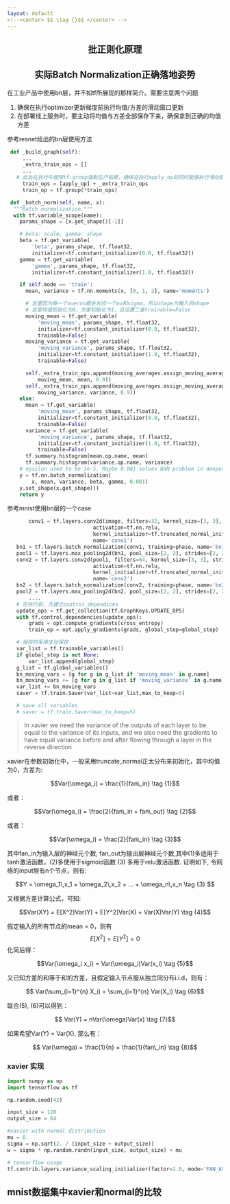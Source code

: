 ```yaml
---
layout: default
<!--<center> $$ \tag {}$$ </center> -->
---
```


## <center> 批正则化原理 </center>


## <center> 实际Batch Normalization正确落地姿势 </center>

 在工业产品中使用bn层，并不如tf所展现的那样简介。需要注意两个问题
 1. 确保在执行optimizer更新梯度前执行均值/方差的滑动窗口更新
 2. 在部署线上服务时，要主动将均值与方差全部保存下来，确保拿到正确的均值方差

参考resnet给出的bn层使用方法
```python
 def _build_graph(self):
	 ...
	 _extra_train_ops = []
	 ...
   # 此处在执行中使用tf.group强制生产依赖，确保在执行apply_op的同时能够执行滑动窗口的更新
	 train_ops = [apply_op] + _extra_train_ops
	 train_op = tf.group(*train_ops)

 def _batch_norm(self, name, x):
  """Batch normalization."""
  with tf.variable_scope(name):
    params_shape = [x.get_shape()[-1]]

    # beta: scale, gamma: shape
    beta = tf.get_variable(
        'beta', params_shape, tf.float32,
        initializer=tf.constant_initializer(0.0, tf.float32))
    gamma = tf.get_variable(
        'gamma', params_shape, tf.float32,
        initializer=tf.constant_initializer(1.0, tf.float32))

    if self.mode == 'train':
      mean, variance = tf.nn.moments(x, [0, 1, 2], name='moments')

      # 这里因为每一个nueron都会对应一个mu和sigma，所以shape为输入的shape
      # 这里均值初始化为0，方差初始化为1，且设置二者trainable=False
      moving_mean = tf.get_variable(
          'moving_mean', params_shape, tf.float32,
          initializer=tf.constant_initializer(0.0, tf.float32),
          trainable=False)
      moving_variance = tf.get_variable(
          'moving_variance', params_shape, tf.float32,
          initializer=tf.constant_initializer(1.0, tf.float32),
          trainable=False)

      self._extra_train_ops.append(moving_averages.assign_moving_average(
          moving_mean, mean, 0.9))
      self._extra_train_ops.append(moving_averages.assign_moving_average(
          moving_variance, variance, 0.9))
    else:
      mean = tf.get_variable(
          'moving_mean', params_shape, tf.float32,
          initializer=tf.constant_initializer(0.0, tf.float32),
          trainable=False)
      variance = tf.get_variable(
          'moving_variance', params_shape, tf.float32,
          initializer=tf.constant_initializer(1.0, tf.float32),
          trainable=False)
      tf.summary.histogram(mean.op.name, mean)
      tf.summary.histogram(variance.op.name, variance)
    # epsilon used to be 1e-5. Maybe 0.001 solves NaN problem in deeper net.
    y = tf.nn.batch_normalization(
        x, mean, variance, beta, gamma, 0.001)
    y.set_shape(x.get_shape())
    return y
```

 参考mnist使用bn层的一个case
 ```python
		conv1 = tf.layers.conv2d(image, filters=32, kernel_size=[3, 3], strides=[1, 1], padding='same',
                             activation=tf.nn.relu,
                             kernel_initializer=tf.truncated_normal_initializer(stddev=0.1),
                             name='conv1')
    bn1 = tf.layers.batch_normalization(conv1, training=phase, name='bn1')
    pool1 = tf.layers.max_pooling2d(bn1, pool_size=[2, 2], strides=[2, 2], padding='same', name='pool1')
    conv2 = tf.layers.conv2d(pool1, filters=64, kernel_size=[3, 3], strides=[1, 1], padding='same',
                             activation=tf.nn.relu,
                             kernel_initializer=tf.truncated_normal_initializer(stddev=0.1),
                             name='conv2')
    bn2 = tf.layers.batch_normalization(conv2, training=phase, name='bn2')
    pool2 = tf.layers.max_pooling2d(bn2, pool_size=[2, 2], strides=[2, 2], padding='same', name='pool2')
		....
	# 在执行前，先建立control_dependices
	update_ops = tf.get_collection(tf.GraphKeys.UPDATE_OPS)
	with tf.control_dependencies(update_ops):
        grads = opt.compute_gradients(cross_entropy)
        train_op = opt.apply_gradients(grads, global_step=global_step)

	# 保存时采用主动保存
    var_list = tf.trainable_variables()
    if global_step is not None:
        var_list.append(global_step)
    g_list = tf.global_variables()
    bn_moving_vars = [g for g in g_list if 'moving_mean' in g.name]
    bn_moving_vars += [g for g in g_list if 'moving_variance' in g.name]
    var_list += bn_moving_vars
    saver = tf.train.Saver(var_list=var_list,max_to_keep=5)

    # save all variables
    # saver = tf.train.Saver(max_to_keep=5)
```

> In xavier we need the variance of the
> outputs of each layer to be equal to the variance of its inputs, and we also need the
> gradients to have equal variance before and after flowing through a layer in the
> reverse direction

xavier在参数初始化中，一般采用truncate_normal正太分布来初始化，其中均值为0，方差为:

<center> $$Var(\omega_i) = \frac{1}{fan\_in} \tag {1}$$  </center>

或者：

<center> $$Var(\omega_i) = \frac{2}{fan\_in + fan\_out} \tag {2}$$  </center>

或者：

<center> $$Var(\omega_i) = \frac{2}{fan\_in} \tag {3}$$ </center>

其中fan_in为输入层的神经元个数, fan_out为输出层神经元个数,其中(1)多适用于tanh激活函数，(2)多使用于sigmoid函数 (3)
多用于relu激活函数. 
证明如下, 令网络的input层有n个节点，则有:

<center>  $$Y = \omega_1\,x_1 + \omega_2\,x_2 + ... + \omega_n\,x_n \tag {3} $$</center>

又根据方差计算公式，可知:

<center> $$Var(XY) = E[X^2]Var(Y) + E[Y^2]Var(X) + Var(X)Var(Y)  \tag {4}$$ </center>

假定输入的所有节点的mean = 0，则有$$E[X^2] = E[Y^2] = 0$$化简后得：

<center> $$Var(\omega_i x_i) = Var(\omega_i)Var(x_i) \tag {5}$$ </center>

又已知方差的和等于和的方差，且假定输入节点服从独立同分布i.i.d，则有：

<center> $$ Var(\sum_{i=1}^{n} X_i) = \sum_{i=1}^{n} Var(X_i) \tag {6}$$ </center>

联合(5), (6)可以得到：

<center> $$ Var(Y) = nVar(\omega)Var(x) \tag {7}$$ </center>

如果希望Var(Y) = Var(X), 那么有：

<center> $$ Var(\omega) = \frac{1}{n} = \frac{1}{fan\_in} \tag {8}$$ </center>


### xavier 实现

```python
import numpy as np
import tensorflow as tf

np.random.seed(42)

input_size = 128
output_size = 64

#xavier with normal distribution
mu = 0.
sigma = np.sqrt(2. / (input_size + output_size)) 
w = sigma * np.random.randn(input_size, output_size) + mu

# tensorflow usage
tf.contrib.layers.variance_scaling_initializer(factor=1.0, mode='FAN_AVG', uniform=False, seed=None, dtype=tf.float32)
```

## mnist数据集中xavier和normal的比较
